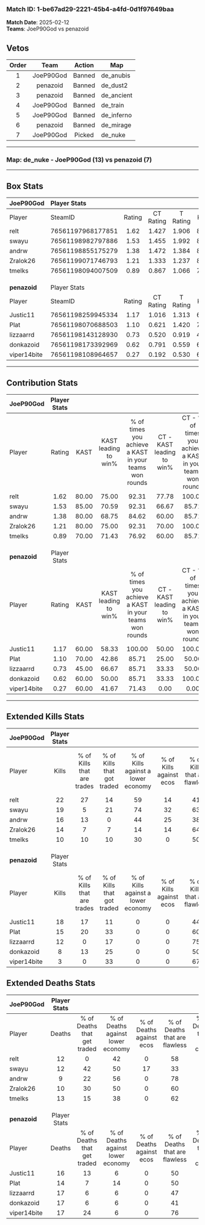 ### Match ID: 1-be67ad29-2221-45b4-a4fd-0d1f97649baa  
**Match Date**: 2025-02-12  
**Teams**: JoeP90God vs penazoid  

## Vetos  

| Order | Team | Action | Map |
| :---: | :--: | :----: | --- |
| 1 | JoeP90God | Banned | de_anubis |
| 2 | penazoid | Banned | de_dust2 |
| 3 | penazoid | Banned | de_ancient |
| 4 | JoeP90God | Banned | de_train |
| 5 | JoeP90God | Banned | de_inferno |
| 6 | penazoid | Banned | de_mirage |
| 7 | JoeP90God | Picked | de_nuke |

---  

### **Map**: de_nuke - JoeP90God (13) vs penazoid (7)  
---  

## Box Stats  

| **JoeP90God** | Player Stats      |        |           |          |       |       |       |         |        |      |     |
| :- | :- | :-: | :-: | :-: | :-: | :-: | :-: | :-: | :-: | :-: | :-: |
| Player        | SteamID           | Rating | CT Rating | T Rating | KAST  |  ADR  | Kills | Assists | Deaths | K/D  | HS% |
| relt          | 76561197968177851 |  1.62  |   1.427   |  1.906   | 80.00 | 100.5 |  22   |    4    |   12   | 1.83 | 31  |
| swayu         | 76561198982797886 |  1.53  |   1.455   |  1.992   | 85.00 | 101.4 |  19   |    5    |   12   | 1.58 | 52  |
| andrw         | 76561198855175279 |  1.38  |   1.472   |  1.384   | 80.00 | 83.3  |  16   |    4    |   9    | 1.78 | 62  |
| Zralok26      | 76561199071746793 |  1.21  |   1.333   |  1.237   | 80.00 | 67.5  |  14   |    3    |   10   | 1.40 | 50  |
| tmelks        | 76561198094007509 |  0.89  |   0.867   |  1.066   | 70.00 | 64.2  |  10   |    6    |   13   | 0.77 | 20  |
|               |                   |        |           |          |       |       |       |         |        |      |     |
|               |                   |        |           |          |       |       |       |         |        |      |     |
|               |                   |        |           |          |       |       |       |         |        |      |     |
| **penazoid**  | Player Stats      |        |           |          |       |       |       |         |        |      |     |
| Player        | SteamID           | Rating | CT Rating | T Rating | KAST  |  ADR  | Kills | Assists | Deaths | K/D  | HS% |
| Justic11      | 76561198259945334 |  1.17  |   1.016   |  1.313   | 60.00 | 97.4  |  18   |    1    |   16   | 1.13 | 27  |
| Plat          | 76561198070688503 |  1.10  |   0.621   |  1.420   | 70.00 | 73.9  |  15   |    3    |   14   | 1.07 | 46  |
| lizzaarrd     | 76561198143128930 |  0.73  |   0.520   |  0.919   | 45.00 | 80.5  |  12   |    4    |   17   | 0.71 | 75  |
| donkazoid     | 76561198173392969 |  0.62  |   0.791   |  0.559   | 60.00 | 64.4  |   8   |    5    |   17   | 0.47 | 50  |
| viper14bite   | 76561198108964657 |  0.27  |   0.192   |  0.530   | 60.00 | 24.9  |   3   |    2    |   17   | 0.18 | 66  |
---  

## Contribution Stats  

| **JoeP90God** | Player Stats |       |                      |                                                        |                           |                                                             |                          |                                                            |
| :- | :-: | :-: | :-: | :-: | :-: | :-: | :-: | :-: |
| Player        |    Rating    | KAST  | KAST leading to win% | % of times you achieve a KAST in your teams won rounds | CT - KAST leading to win% | CT - % of times you achieve a KAST in your teams won rounds | T - KAST leading to win% | T - % of times you achieve a KAST in your teams won rounds |
| relt          |     1.62     | 80.00 |        75.00         |                         92.31                          |           77.78           |                           100.00                            |          71.43           |                           83.33                            |
| swayu         |     1.53     | 85.00 |        70.59         |                         92.31                          |           66.67           |                            85.71                            |          75.00           |                           100.00                           |
| andrw         |     1.38     | 80.00 |        68.75         |                         84.62                          |           60.00           |                            85.71                            |          83.33           |                           83.33                            |
| Zralok26      |     1.21     | 80.00 |        75.00         |                         92.31                          |           70.00           |                           100.00                            |          83.33           |                           83.33                            |
| tmelks        |     0.89     | 70.00 |        71.43         |                         76.92                          |           60.00           |                            85.71                            |          100.00          |                           66.67                            |
|               |              |       |                      |                                                        |                           |                                                             |                          |                                                            |
|               |              |       |                      |                                                        |                           |                                                             |                          |                                                            |
|               |              |       |                      |                                                        |                           |                                                             |                          |                                                            |
| **penazoid**  | Player Stats |       |                      |                                                        |                           |                                                             |                          |                                                            |
| Player        |    Rating    | KAST  | KAST leading to win% | % of times you achieve a KAST in your teams won rounds | CT - KAST leading to win% | CT - % of times you achieve a KAST in your teams won rounds | T - KAST leading to win% | T - % of times you achieve a KAST in your teams won rounds |
| Justic11      |     1.17     | 60.00 |        58.33         |                         100.00                         |           50.00           |                           100.00                            |          62.50           |                           100.00                           |
| Plat          |     1.10     | 70.00 |        42.86         |                         85.71                          |           25.00           |                            50.00                            |          50.00           |                           100.00                           |
| lizzaarrd     |     0.73     | 45.00 |        66.67         |                         85.71                          |           33.33           |                            50.00                            |          83.33           |                           100.00                           |
| donkazoid     |     0.62     | 60.00 |        50.00         |                         85.71                          |           33.33           |                           100.00                            |          66.67           |                           80.00                            |
| viper14bite   |     0.27     | 60.00 |        41.67         |                         71.43                          |           0.00            |                            0.00                             |          55.56           |                           100.00                           |
---  

## Extended Kills Stats  

| **JoeP90God** | Player Stats |                            |                            |                                    |                         |                              |                                 |                                       |                    |           |
| :- | :-: | :-: | :-: | :-: | :-: | :-: | :-: | :-: | :-: | :-: |
| Player        |    Kills     | % of Kills that are trades | % of Kills that got traded | % of Kills against a lower economy | % of Kills against ecos | % of Kills that are flawless | % of Kills that are close duels | % of Kills that are assisted by flash | Pistol Round Kills | AWP Kills |
| relt          |      22      |             27             |             14             |                 59                 |           14            |              41              |               18                |                   0                   |         4          |     0     |
| swayu         |      19      |             5              |             21             |                 74                 |           32            |              63              |                5                |                   0                   |         2          |     0     |
| andrw         |      16      |             13             |             0              |                 44                 |           25            |              38              |               19                |                   0                   |         2          |     1     |
| Zralok26      |      14      |             7              |             7              |                 14                 |           14            |              64              |                7                |                   0                   |         2          |     0     |
| tmelks        |      10      |             10             |             10             |                 30                 |            0            |              50              |                0                |                   0                   |         0          |     2     |
|               |              |                            |                            |                                    |                         |                              |                                 |                                       |                    |           |
|               |              |                            |                            |                                    |                         |                              |                                 |                                       |                    |           |
|               |              |                            |                            |                                    |                         |                              |                                 |                                       |                    |           |
| **penazoid**  | Player Stats |                            |                            |                                    |                         |                              |                                 |                                       |                    |           |
| Player        |    Kills     | % of Kills that are trades | % of Kills that got traded | % of Kills against a lower economy | % of Kills against ecos | % of Kills that are flawless | % of Kills that are close duels | % of Kills that are assisted by flash | Pistol Round Kills | AWP Kills |
| Justic11      |      18      |             17             |             11             |                 0                  |            0            |              44              |               11                |                   0                   |         2          |     0     |
| Plat          |      15      |             20             |             33             |                 0                  |            0            |              60              |                7                |                   0                   |         2          |     0     |
| lizzaarrd     |      12      |             0              |             17             |                 0                  |            0            |              75              |                0                |                   0                   |         0          |     0     |
| donkazoid     |      8       |             13             |             25             |                 0                  |            0            |              50              |               13                |                   0                   |         1          |     2     |
| viper14bite   |      3       |             0              |             33             |                 0                  |            0            |              67              |                0                |                   0                   |         0          |     0     |
## Extended Deaths Stats  

| **JoeP90God** | Player Stats |                             |                                   |                          |                               |                            |                           |               |
| :- | :-: | :-: | :-: | :-: | :-: | :-: | :-: | :-: |
| Player        |    Deaths    | % of Deaths that get traded | % of Deaths against lower economy | % of Deaths against ecos | % of Deaths that are flawless | % of Deaths that are close | % of Deaths while blinded | Deaths to AWP |
| relt          |      12      |              0              |                42                 |            0             |              58               |             8              |             0             |       1       |
| swayu         |      12      |             42              |                50                 |            17            |              33               |             17             |             0             |       0       |
| andrw         |      9       |             22              |                56                 |            0             |              78               |             0              |             0             |       0       |
| Zralok26      |      10      |             30              |                50                 |            0             |              60               |             0              |             0             |       0       |
| tmelks        |      13      |             15              |                38                 |            0             |              62               |             8              |             0             |       1       |
|               |              |                             |                                   |                          |                               |                            |                           |               |
|               |              |                             |                                   |                          |                               |                            |                           |               |
|               |              |                             |                                   |                          |                               |                            |                           |               |
| **penazoid**  | Player Stats |                             |                                   |                          |                               |                            |                           |               |
| Player        |    Deaths    | % of Deaths that get traded | % of Deaths against lower economy | % of Deaths against ecos | % of Deaths that are flawless | % of Deaths that are close | % of Deaths while blinded | Deaths to AWP |
| Justic11      |      16      |             13              |                 6                 |            0             |              50               |             13             |             0             |       1       |
| Plat          |      14      |              7              |                14                 |            0             |              50               |             14             |             0             |       0       |
| lizzaarrd     |      17      |              6              |                 6                 |            0             |              47               |             12             |             0             |       0       |
| donkazoid     |      17      |              6              |                 6                 |            0             |              41               |             12             |             0             |       0       |
| viper14bite   |      17      |             24              |                 6                 |            0             |              76               |             6              |             0             |       2       |
